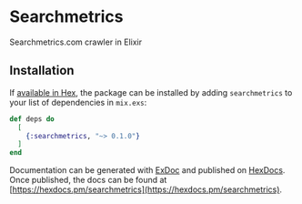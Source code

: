 # Searchmetrics

Searchmetrics.com crawler in Elixir

## Installation

If [available in Hex](https://hex.pm/docs/publish), the package can be installed
by adding `searchmetrics` to your list of dependencies in `mix.exs`:

```elixir
def deps do
  [
    {:searchmetrics, "~> 0.1.0"}
  ]
end
```

Documentation can be generated with [ExDoc](https://github.com/elixir-lang/ex_doc)
and published on [HexDocs](https://hexdocs.pm). Once published, the docs can
be found at [https://hexdocs.pm/searchmetrics](https://hexdocs.pm/searchmetrics).
